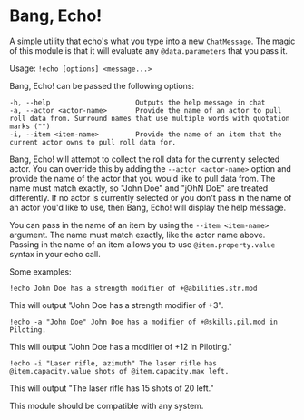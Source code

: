 # Bang, Echo!

A simple utility that echo's what you type into a new `ChatMessage`. The magic of this module is that it will evaluate any `@data.parameters` that you pass it.

Usage: `!echo [options] <message...>`

Bang, Echo! can be passed the following options:

```
-h, --help                     Outputs the help message in chat
-a, --actor <actor-name>       Provide the name of an actor to pull roll data from. Surround names that use multiple words with quotation marks ("")
-i, --item <item-name>         Provide the name of an item that the current actor owns to pull roll data for.
```

Bang, Echo! will attempt to collect the roll data for the currently selected actor. You can override this by adding the `--actor <actor-name>` option and provide the name of the actor that you would like to pull data from. The name must match exactly, so "John Doe" and "jOhN DoE" are treated differently. If no actor is currently selected or you don't pass in the name of an actor you'd like to use, then Bang, Echo! will display the help message.

You can pass in the name of an item by using the `--item <item-name>` argument. The name must match exactly, like the actor name above. Passing in the name of an item allows you to use `@item.property.value` syntax in your echo call.

Some examples:

`!echo John Doe has a strength modifier of +@abilities.str.mod`

This will output "John Doe has a strength modifier of +3".

`!echo -a "John Doe" John Doe has a modifier of +@skills.pil.mod in Piloting.`

This will output "John Doe has a modifier of +12 in Piloting."

`!echo -i "Laser rifle, azimuth" The laser rifle has @item.capacity.value shots of @item.capacity.max left.`

This will output "The laser rifle has 15 shots of 20 left."

This module should be compatible with any system.